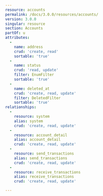 ```yaml
---
resource: accounts
permalink: /docs/3.0.0/resources/accounts/
version: 3.0.0
singular: resource
section: Accounts
partOf: u
attributes:
  -
    name: address
    crud: 'create, read'
    sortable: 'true'
  -
    name: status
    crud: 'read, update'
    filter: EnumFilter
    sortable: 'true'
  -
    name: deleted_at
    crud: 'create, read, update'
    filter: DeletedFilter
    sortable: 'true'
relationships:
  -
    resource: system
    alias: system
    crud: 'create, read, update'
  -
    resource: account_detail
    alias: account_detail
    crud: 'create, read, update'
  -
    resource: send_transactions
    alias: send_transactions
    crud: 'create, read, update'
  -
    resource: receive_transactions
    alias: receive_transactions
    crud: 'create, read, update'

---
```

